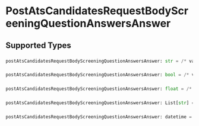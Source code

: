 # PostAtsCandidatesRequestBodyScreeningQuestionAnswersAnswer


## Supported Types

### 

```python
postAtsCandidatesRequestBodyScreeningQuestionAnswersAnswer: str = /* values here */
```

### 

```python
postAtsCandidatesRequestBodyScreeningQuestionAnswersAnswer: bool = /* values here */
```

### 

```python
postAtsCandidatesRequestBodyScreeningQuestionAnswersAnswer: float = /* values here */
```

### 

```python
postAtsCandidatesRequestBodyScreeningQuestionAnswersAnswer: List[str] = /* values here */
```

### 

```python
postAtsCandidatesRequestBodyScreeningQuestionAnswersAnswer: datetime = /* values here */
```

